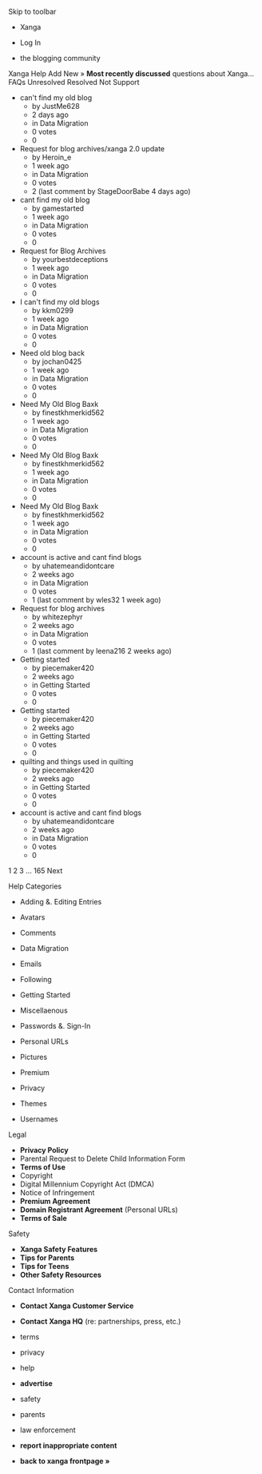 Skip to toolbar

*   Xanga

*   Log In

*   the blogging community

Xanga Help Add New » **Most recently discussed** questions about Xanga… FAQs Unresolved Resolved Not Support

*   can't find my old blog
    *   by JustMe628
    *   2 days ago
    *   in Data Migration
    *   0 votes
    *   0
*   Request for blog archives/xanga 2.0 update
    *   by Heroin\_e
    *   1 week ago
    *   in Data Migration
    *   0 votes
    *   2 (last comment by StageDoorBabe 4 days ago)
*   cant find my old blog
    *   by gamestarted
    *   1 week ago
    *   in Data Migration
    *   0 votes
    *   0
*   Request for Blog Archives
    *   by yourbestdeceptions
    *   1 week ago
    *   in Data Migration
    *   0 votes
    *   0
*   I can't find my old blogs
    *   by kkm0299
    *   1 week ago
    *   in Data Migration
    *   0 votes
    *   0
*   Need old blog back
    *   by jochan0425
    *   1 week ago
    *   in Data Migration
    *   0 votes
    *   0
*   Need My Old Blog Baxk
    *   by finestkhmerkid562
    *   1 week ago
    *   in Data Migration
    *   0 votes
    *   0
*   Need My Old Blog Baxk
    *   by finestkhmerkid562
    *   1 week ago
    *   in Data Migration
    *   0 votes
    *   0
*   Need My Old Blog Baxk
    *   by finestkhmerkid562
    *   1 week ago
    *   in Data Migration
    *   0 votes
    *   0
*   account is active and cant find blogs
    *   by uhatemeandidontcare
    *   2 weeks ago
    *   in Data Migration
    *   0 votes
    *   1 (last comment by wles32 1 week ago)
*   Request for blog archives
    *   by whitezephyr
    *   2 weeks ago
    *   in Data Migration
    *   0 votes
    *   1 (last comment by leena216 2 weeks ago)
*   Getting started
    *   by piecemaker420
    *   2 weeks ago
    *   in Getting Started
    *   0 votes
    *   0
*   Getting started
    *   by piecemaker420
    *   2 weeks ago
    *   in Getting Started
    *   0 votes
    *   0
*   quilting and things used in quilting
    *   by piecemaker420
    *   2 weeks ago
    *   in Getting Started
    *   0 votes
    *   0
*   account is active and cant find blogs
    *   by uhatemeandidontcare
    *   2 weeks ago
    *   in Data Migration
    *   0 votes
    *   0

1 2 3 ... 165 Next

Help Categories

*   Adding &. Editing Entries
*   Avatars
*   Comments
*   Data Migration
*   Emails
*   Following
*   Getting Started
*   Miscellaenous

*   Passwords &. Sign-In
*   Personal URLs
*   Pictures
*   Premium
*   Privacy
*   Themes
*   Usernames

Legal

*   **Privacy Policy**
*   Parental Request to Delete Child Information Form
*   **Terms of Use**
*   Copyright
*   Digital Millennium Copyright Act (DMCA)
*   Notice of Infringement
*   **Premium Agreement**
*   **Domain Registrant Agreement** (Personal URLs)
*   **Terms of Sale**

Safety

*   **Xanga Safety Features**
*   **Tips for Parents**
*   **Tips for Teens**
*   **Other Safety Resources**

Contact Information

*   **Contact Xanga Customer Service**
*   **Contact Xanga HQ** (re: partnerships, press, etc.)

*   terms
*   privacy
*   help
*   **advertise**

*   safety
*   parents
*   law enforcement
*   **report inappropriate content**

*   **back to xanga frontpage »**
